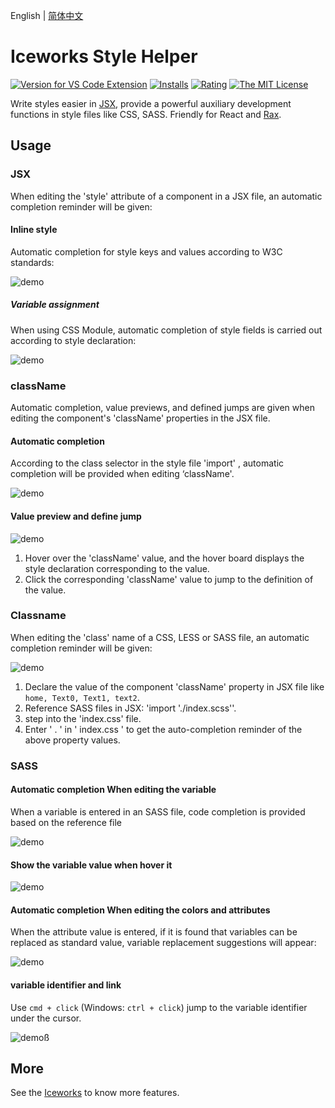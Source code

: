 English | [简体中文](https://github.com/ice-lab/iceworks/blob/master/extensions/iceworks-style-helper/README.zh-CN.md)

# Iceworks Style Helper

[![Version for VS Code Extension](https://vsmarketplacebadge.apphb.com/version-short/iceworks-team.iceworks-style-helper.svg?logo=visual-studio-code)](https://marketplace.visualstudio.com/items?itemName=iceworks-team.iceworks-style-helper)
[![Installs](https://vsmarketplacebadge.apphb.com/installs-short/iceworks-team.iceworks-style-helper.svg)](https://marketplace.visualstudio.com/items?itemName=iceworks-team.iceworks-style-helper)
[![Rating](https://vsmarketplacebadge.apphb.com/rating-short/iceworks-team.iceworks-style-helper.svg)](https://marketplace.visualstudio.com/items?itemName=iceworks-team.iceworks-style-helper)
[![The MIT License](https://img.shields.io/badge/license-MIT-blue.svg)](http://opensource.org/licenses/MIT)

Write styles easier in [JSX](https://reactjs.org/docs/introducing-jsx.html), provide  a powerful auxiliary development functions in style files like CSS, SASS. Friendly for React and [Rax](https://rax.js.org/).

## Usage

### JSX

When editing the 'style' attribute of a component in a JSX file, an automatic completion reminder will be given:

#### Inline style

Automatic completion  for style keys and values according to W3C standards:

![demo](https://user-images.githubusercontent.com/56879942/87412958-3895e700-c5fc-11ea-88e2-3e3e78a07f9e.gif)

##### Variable assignment

When using CSS Module, automatic completion of style fields is carried out according to style declaration:

![demo](https://user-images.githubusercontent.com/56879942/87412953-36cc2380-c5fc-11ea-9315-f153b1415dc8.gif)

### className

Automatic completion, value previews, and defined jumps are given when editing the component's 'className' properties in the JSX file.

#### Automatic completion

According to the class selector in the style file 'import' , automatic completion will be provided when editing ‘className'.

![demo](https://user-images.githubusercontent.com/56879942/87412926-2caa2500-c5fc-11ea-9acc-78974ddb1932.gif)

#### Value preview and define jump

![demo](https://user-images.githubusercontent.com/56879942/87412950-35026000-c5fc-11ea-83ee-33de13681911.gif)

1. Hover over the 'className' value, and the hover board displays the style declaration corresponding to the value.
2. Click the corresponding 'className' value to jump to the definition of the value.

### Classname

When editing the 'class' name of a CSS, LESS or SASS file, an automatic completion reminder will be given:

![demo](https://user-images.githubusercontent.com/56879942/87416514-63366e80-c601-11ea-8f3e-05fe51a8f26b.gif)

1. Declare the value of the component 'className' property in JSX file like ` home, Text0, Text1, text2 `.
2. Reference SASS files in JSX: 'import './index.scss''.
3. step into the 'index.css' file.
4. Enter ' . ' in '  index.css ' to get the auto-completion reminder of the above property values.

### SASS

#### Automatic completion When editing the variable

When a variable is entered in an SASS file, code completion is provided based on the reference file

![demo](https://user-images.githubusercontent.com/56879942/87523081-026a6d00-c6b9-11ea-8e8a-5d62688c020d.gif)  

#### Show the variable value when hover it

![demo](https://user-images.githubusercontent.com/56879942/87412974-3e8bc800-c5fc-11ea-9a6c-ea62eecbfbff.gif)

#### Automatic completion When editing the colors and attributes

When the attribute value is entered, if it is found that variables can be replaced as standard value, variable replacement suggestions will appear:

![demo](https://user-images.githubusercontent.com/56879942/87531943-04d2c400-c6c5-11ea-9f74-be6721353e46.gif)

#### variable identifier and link

Use `cmd + click`  (Windows: `ctrl + click`) jump to the variable identifier under the cursor.

![demo](https://user-images.githubusercontent.com/56879942/87419478-2456e780-c606-11ea-9842-47a01b7e85c8.gif)ß

## More

See the [Iceworks](https://marketplace.visualstudio.com/items?itemName=iceworks-team.iceworks) to know more features.
